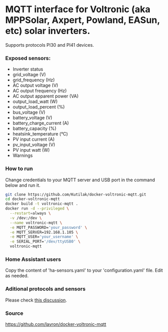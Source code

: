 # MQTT interface for Voltronic (aka MPPSolar, Axpert, Powland, EASun, etc) solar inverters.

Supports protocols PI30 and PI41 devices.

### Exposed sensors:
- Inverter status
- grid_voltage (V)
- grid_frequency (Hz)
- AC output voltage (V)
- AC output frequency (Hz)
- AC output apparent power (VA)
- output_load_watt (W)
- output_load_percent (%)
- bus_voltage (V)
- battery_voltage (V)
- battery_charge_current (A)
- battery_capacity (%)
- heatsink_temperature (°C)
- PV input current (A)
- pv_input_voltage (V)
- PV input watt (W)
- Warnings
### How to run
Change credentials to your MQTT server and USB port in the command below and run it.
```bash
git clone https://github.com/Kutilak/docker-voltronic-mqtt.git
cd docker-voltronic-mqtt
docker build -t voltronic-mqtt .
docker run -d --privileged \
  --restart=always \
  -v /dev:/dev \
  --name voltronic-mqtt \
  -e MQTT_PASSWORD='your_password' \
  -e MQTT_SERVER=192.168.1.105 \
  -e MQTT_USER='your_username' \
  -e SERIAL_PORT='/dev/ttyUSB0' \
  voltronic-mqtt
```

### Home Assistant users
Copy the content of 'ha-sensors.yaml' to your 'configuration.yaml' file. Edit as needed.

### Aditional protocols and sensors
Please check [this discussion](https://github.com/lavron/docker-voltronic-mqtt/discussions/5).

### Source
https://github.com/lavron/docker-voltronic-mqtt

